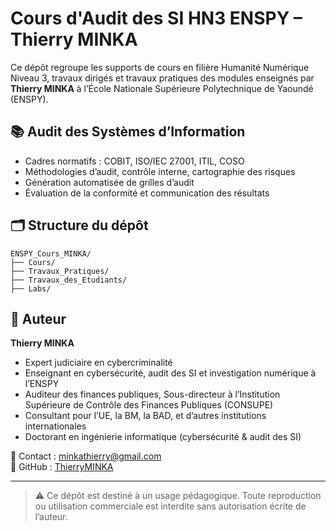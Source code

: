 # Cours d'Audit des SI HN3 ENSPY – Thierry MINKA

Ce dépôt regroupe les supports de cours en filière Humanité Numérique Niveau 3, travaux dirigés et travaux pratiques des modules enseignés par **Thierry MINKA** à l’École Nationale Supérieure Polytechnique de Yaoundé (ENSPY).

## 📚 Audit des Systèmes d’Information

- Cadres normatifs : COBIT, ISO/IEC 27001, ITIL, COSO
- Méthodologies d’audit, contrôle interne, cartographie des risques
- Génération automatisée de grilles d’audit
- Évaluation de la conformité et communication des résultats

## 🗂 Structure du dépôt

```
ENSPY_Cours_MINKA/
├── Cours/
├── Travaux_Pratiques/
├── Travaux_des_Etudiants/
├── Labs/

```

## 👤 Auteur

**Thierry MINKA**  
- Expert judiciaire en cybercriminalité  
- Enseignant en cybersécurité, audit des SI et investigation numérique à l’ENSPY  
- Auditeur des finances publiques, Sous-directeur à l’Institution Supérieure de Contrôle des Finances Publiques (CONSUPE)  
- Consultant pour l’UE, la BM, la BAD, et d’autres institutions internationales  
- Doctorant en ingénierie informatique (cybersécurité & audit des SI)

📧 Contact : minkathierry@gmail.com  
🔗 GitHub : [ThierryMINKA](https://github.com/ThierryMINKA)

---

> ⚠️ Ce dépôt est destiné à un usage pédagogique. Toute reproduction ou utilisation commerciale est interdite sans autorisation écrite de l’auteur.
